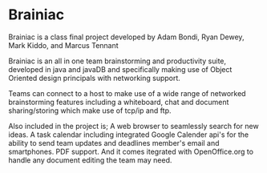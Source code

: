 Brainiac
========

Brainiac is a class final project developed by Adam Bondi, Ryan Dewey, Mark Kiddo, and Marcus Tennant

Brainiac is an all in one team brainstorming and productivity suite, developed in java and javaDB and specifically making use of Object Oriented design principals with networking support.

Teams can connect to a host to make use of a wide range of networked brainstorming features including a whiteboard, chat and document sharing/storing which make use of tcp/ip and ftp. 

Also included in the project is; A web browser to seamlessly search for new ideas. A task calendar including integrated Google Calender api's for the ability to send team updates and deadlines member's email and smartphones. PDF support. And it comes itegrated with OpenOffice.org to handle any document editing the team may need.
